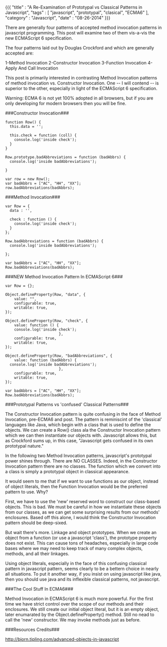 {{{
    "title"    : "A Re-Examination of Prototypal vs Classical Patterns in Javascript",
    "tags"     : [ "javascript", "prototypal", "clasical", "ECMA6" ],
    "category" : "Javascript",
    "date"     : "08-26-2014"
}}}

There are generally four patterns of accepted method invocation patterns in javascript programming.  This post will examine two of them vis-a-vis the new ECMAScript 6 specification. 

The four patterns laid out by Douglas Crockford and which are generally accepted are:

1-Method Invocation
2-Constructor Invocation
3-Function Invocation
4-Apply And Call Invocation

This post is primarily interested in contrasting Method Invocation patterns of method invocation vs. Constructor Invocation. One -- I will contend -- is superior to the other, especially in light of the ECMAScript 6 specification. 

Warning: ECMA 6 is not yet 100% adopted in all browsers, but if you are only developing for modern browsers then you will be fine.

###Constructor Invocation###

```
function Row() {
  this.data = '';

  this.check = function (coll) {
    console.log('inside check');
  }
}

Row.prototype.badAbbreviations = function (badAbbrs) {
  console.log('inside badAbbreviations');
  
}

var row = new Row();
var badAbbrs = ["AC", "HH", "XX"];
row.badAbbreviations(badAbbrs);
```

###Method Invocation###


```
var Row = {
  data : '',

  check : function () {
    console.log('inside check');
  }
};

Row.badAbbreviations = function (badAbbrs) {
  console.log('inside badAbbreviations');
  
};

var badAbbrs = ["AC", "HH", "XX"];
Row.badAbbreviations(badAbbrs);
```

###NEW Method Invocation Pattern In ECMAScript 6###

```
var Row = {};

Object.defineProperty(Row, "data", {
    value: "",
    configurable: true,
    writable: true,
});

Object.defineProperty(Row, "check", {
    value: function () {
    console.log('inside check');
  						},
    configurable: true,
    writable: true,
});

Object.defineProperty(Row, "badAbbreviations", {
    value: function (badAbbrs) {
  console.log('inside badAbbreviations');
  						},
    configurable: true,
    writable: true,
});

var badAbbrs = ["AC", "HH", "XX"];
Row.badAbbreviations(badAbbrs);

```

###Prototypal Patterns vs 'confused' Classical Patterns###

The Constructor Invocation pattern is quite confusing in the face of Method Invocation, pre-ECMA6 and post. The pattern is reminiscint of the 'classical' languages like Java, which begin with a class that is used to define the objects. We can create a Row() class ala the Constructor Invocation pattern which we can then instantiate our objects with. Javascript allows this, but as Crockford sums up, in this case, "Javascript gets confused in its own prototypal nature." 

In the following two Method Invocation patterns, javascript's prototypal power shines through. There are NO CLASSES. Indeed, in the Constructor Invocation pattern there are no classes. The function which we convert into a class is simply a prototypal object in classical appearance. 

It would seem to me that if we want to use functions as our object, instead of object literals, then the Function Invocation would be the preferred pattern to use. Why? 

First, we have to use the 'new' reserved word to construct our class-based objects. This is bad. We must be careful in how we instantiate these objects from our classes, as we can get some surprising results from our methods' enclosures. Based off this alone, I would think the Constructor Invocation pattern should be deep-sixed. 

But wait there's more. Linkage and object prototypes. When we create an object from a function (or use a javascript 'class'), the prototype property does not exist. This can cause tons of headaches, especially in large code bases where we may need to keep track of many complex objects, methods, and all their linkages.

Using object literals, especially in the face of this confusing classical pattern in javascript pattern, seems clearly to be a bettern choice in nearly all situations. To put it another way, if you insist on using javascript like java, then you should use java and its inflexible classical patterns, not javascript.

###The Cool Stuff In ECMA6###

Method Invocation in ECMAScript 6 is much more powerful. For the first time we have strict control over the scope of our methods and their enclosures. We still create our initial object literal, but it is an empty object, later enumarated by the Object.defineProperty() method. Still no nead to call the 'new' constructor. We may invoke methods just as before.

###Resources Credits###

http://bjorn.tipling.com/advanced-objects-in-javascript